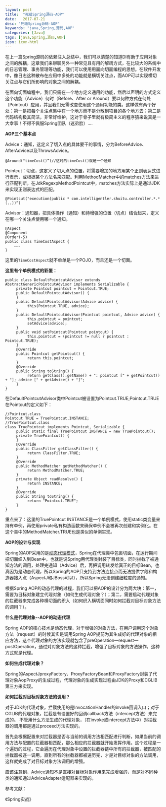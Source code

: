 ```yaml
---
layout: post
title:  "死磕Spring源码-AOP"
date:   2017-07-21
desc: "死磕Spring源码-AOP"
keywords: "java,Spring,源码,AOP"
categories: [Java]
tags: [java,Spring,源码,AOP]
icon: icon-html
---
```


在上一篇Spring源码的依赖注入总结中，我们可以清楚的知道DI有助于应用对象之间的解耦，这章我们来聊聊另外一种常见且有用的解耦方式，在比较大的系统中的日志管理、事务管理等功能，我们可以使用用面向切面编程的思想。在软件开发中，像日志这种散布在应用中多处的功能就是横切关注点，而AOP可以实现横切关注点与它们所影响的对象之间的解耦。

在面向切面编程中，我们只需在一个地方定义通用的功能，然后以声明的方式定义这个功能（Advice）何时（Before、After or Around）要以何种方式在何处（Pointcut）应用，并且我们无需改变使用这个通用功能的类。这样做有两个好处：第一是把每个关注点集中在一个地方而不是分散到项目的各个地方去；第二是代码结构极其简洁，非常好维护，这对于骨子里就有极简主义的程序猿来说真是一大幸事！不得不佩服Spring团队（迷弟脸）....

**AOP三个基本点**

Advice：通知，这定义了切入点的具体要干的事情，分为BeforeAdvice、AfterAdvice以及ThrowsAdvice。

`@Around("timeCost()”)//这时的timeCost()就是一个通知`

Pointcut：切点，这定义了切入点的位置，将需要增加的地方用某个正则表达式进行表示，或根据某个方法名来匹配。利用MethodMatcher中的matches方法来进行匹配判断，在JdkRegexpMethodPointcut中，matches方法实际上是通过JDK来实现正则表达式的匹配。

`@Pointcut("execution(public * com.intelligentler.shuitu.controller.*.*(..))”)`

Advisor：通知器，把具体操作（通知）和待增强的位置（切点）结合起来，定义在哪一个关注点使用哪一个通知。

	@Aspect
	@Component
	@Order(-5)
	public class TimeCostAspect {
	    …….
	}
这里的`TimeCostAspect`就不单单是一个POJO，而且还是一个切面。

**这里有个单例模式的彩蛋：**

	public class DefaultPointcutAdvisor extends AbstractGenericPointcutAdvisor implements Serializable {
	     private Pointcut pointcut = Pointcut.TRUE;
	     public DefaultPointcutAdvisor() {
	     }
	     public DefaultPointcutAdvisor(Advice advice) {
	          this(Pointcut.TRUE, advice);
	     }
	     public DefaultPointcutAdvisor(Pointcut pointcut, Advice advice) {
	          this.pointcut = pointcut;
	          setAdvice(advice);
	     }
	     public void setPointcut(Pointcut pointcut) {
	          this.pointcut = (pointcut != null ? pointcut : Pointcut.TRUE);
	     }
	     @Override
	     public Pointcut getPointcut() {
	          return this.pointcut;
	     }
	     @Override
	     public String toString() {
	          return getClass().getName() + ": pointcut [" + getPointcut() + "]; advice [" + getAdvice() + "]";
	     }
	}
	
在DefaultPointcutAdvisor类中Pointcut被设置为Pointcut.TRUE;Pointcut.TRUE在Pointcut的定义如下：

	//Pointcut.class
	Pointcut TRUE = TruePointcut.INSTANCE;
	//TruePointcut.class
	class TruePointcut implements Pointcut, Serializable {
	     public static final TruePointcut INSTANCE = new TruePointcut();
	     private TruePointcut() {
	     }
	     @Override
	     public ClassFilter getClassFilter() {
	          return ClassFilter.TRUE;
	     }
	     @Override
	     public MethodMatcher getMethodMatcher() {
	          return MethodMatcher.TRUE;
	     }
	     private Object readResolve() {
	          return INSTANCE;
	     }
	     @Override
	     public String toString() {
	          return "Pointcut.TRUE";
	     }
	}
	
重点来了：这里的TruePointcut INSTANCE是一个单例模式，使用static类变量来持有单例，再使用private私有构造函数来确保单例不会被再次创建和实例化。在这个类中的MethodMatcher.TRUE也是类似的单例实现。

**AOP的设计与实现**

Spring的AOP采用的是[动态代理模式](https://zhoum1118.github.io/java/2017/06/22/%E6%AD%BB%E7%A3%95%E8%AE%BE%E8%AE%A1%E6%A8%A1%E5%BC%8F.html)，Spring在代理类中包裹切面，在运行期间把切面织入到Bean中，也就是说Spring用代理类封装了目标类，同时拦截了被通知方法的调用，处理完通知（Advice）后，再把调用转发给真正的目标Bean，也真因为是动态代理，所以Spring的AOP只支持到方法连接点而无法提供字段和构造器接入点（AspectJ和JBoss可以），所以Spring无法创建细粒度的通知。

根据Spring AOP的动态代理的过程，我们可以把AOP的设计分为两大块：第一，需要为目标对象建立代理对象（如何生成代理对象？）；第二，需要启动代理对象的拦截器来完成各种横切面的织入（如何织入横切面同时如何拦截对目标对象方法的调用？）。

**什么是代理对象--AOP的动态代理**

Spring AOP的核心技术是动态代理，对于增强的对象方法，在用户调用这个对象方法（request）的时候其实是调用Spring AOP提前为其生成好的代理对象的相应方法，这个代理对象的方法实现就包含了preOperation—request—postOperation，通过对对象方法的这种拦截，增强了目标对象的方法操作，这种方式就是代理。

**如何生成代理对象？**

Spring的AspectJproxyFactory、ProxyFactoryBean和ProxyFactory封装了代理对象AopProxy的生成过程，代理对象的生成实现过程由JDK的Proxy和CGLIB第三方来实现。

**如何拦截对目标对象方法的调用？**

对于JDK的代理对象，拦截使用的是InvocationHandler的invoke回调入口；对于CGLIB的代理对象，拦截是有设置好的回调callback方法（intercept方法）来完成的。
不管用什么方法生成的代理对象，（在invoke或intercept方法中）对拦截器的调用都是通过proceed方法实现的。

首先会根据配置来对拦截器是否与当前的调用方法相匹配进行判断，如果当前的调用方法与配置的拦截器相匹配，那么相应的拦截器就开始发挥作用。这个过程是一个遍历的过程，它会遍历在代理对象中设置的拦截器链中所有的拦截器，被匹配的拦截器被逐一调用，直到所有的拦截器都被遍历完，才是对目标对象的方法调用，这样就完成了对目标对象方法调用的增强。

应该注意到，Advice通知不是直接对目标对象作用来完成增强的，而是对不同种类的通知通过AdviceAdapter适配器来实现的。

参考文献：

《Spring实战》


